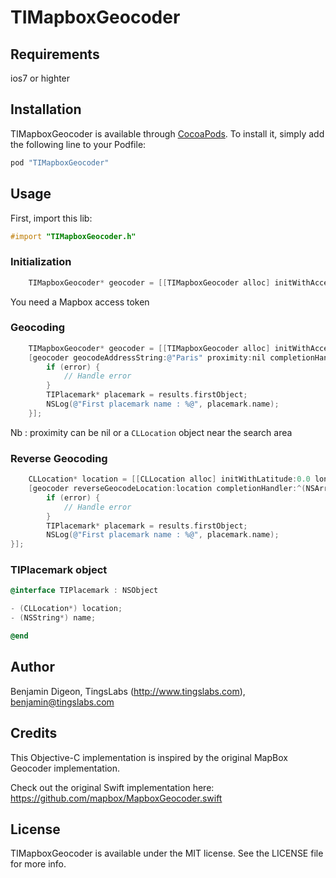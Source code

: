# TIMapboxGeocoder

## Requirements

ios7 or highter

## Installation

TIMapboxGeocoder is available through [CocoaPods](http://cocoapods.org). To install
it, simply add the following line to your Podfile:

```ruby
pod "TIMapboxGeocoder"
```

## Usage

First, import this lib:

```objective-c
#import "TIMapboxGeocoder.h"
```

### Initialization

```objective-c
    TIMapboxGeocoder* geocoder = [[TIMapboxGeocoder alloc] initWithAccessToken:@"XXXX-XXXXX-XXXXX"];
```

You need a Mapbox access token

### Geocoding

```objective-c
    TIMapboxGeocoder* geocoder = [[TIMapboxGeocoder alloc] initWithAccessToken:@"XXXX-XXXXX-XXXXX"];
    [geocoder geocodeAddressString:@"Paris" proximity:nil completionHandler:^(NSArray *results, NSError *error) {
        if (error) {
            // Handle error
        }
        TIPlacemark* placemark = results.firstObject;
        NSLog(@"First placemark name : %@", placemark.name);
    }]; 
```

Nb : proximity can be nil or a `CLLocation` object near the search area

### Reverse Geocoding

```objective-c
    CLLocation* location = [[CLLocation alloc] initWithLatitude:0.0 longitude:0.0];
    [geocoder reverseGeocodeLocation:location completionHandler:^(NSArray *results, NSError *error) {
        if (error) {
            // Handle error
        }
        TIPlacemark* placemark = results.firstObject;
        NSLog(@"First placemark name : %@", placemark.name);
}];
```

### TIPlacemark object

```objective-c
@interface TIPlacemark : NSObject

- (CLLocation*) location;
- (NSString*) name;

@end
```

## Author

Benjamin Digeon, TingsLabs (http://www.tingslabs.com), benjamin@tingslabs.com

## Credits

This Objective-C implementation is inspired by the original MapBox Geocoder implementation.

Check out the original Swift implementation here: https://github.com/mapbox/MapboxGeocoder.swift

## License

TIMapboxGeocoder is available under the MIT license. See the LICENSE file for more info.
